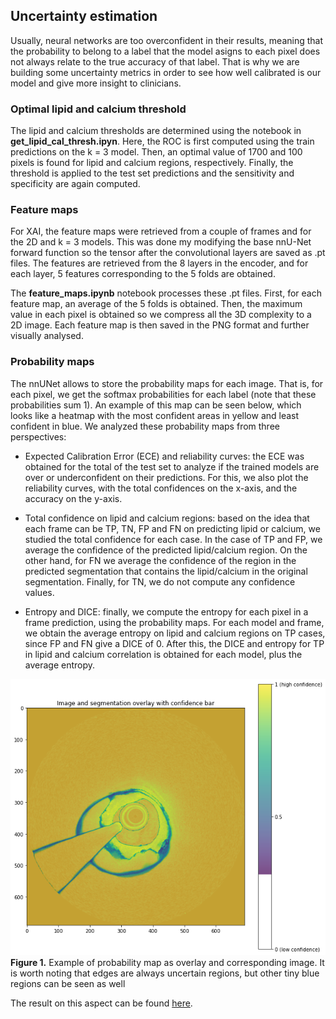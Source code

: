 ## Uncertainty estimation

Usually, neural networks are too overconfident in their results, meaning that the probability to belong to a label that the model asigns to each pixel does not always relate to the true accuracy of that label. That is why we are building some uncertainty metrics in order to see how well calibrated is our model and give more insight to clinicians. 

### Optimal lipid and calcium threshold

The lipid and calcium thresholds are determined using the notebook in **get_lipid_cal_thresh.ipyn**. Here, the ROC is first computed using the train predictions on the k = 3 model. Then, an optimal value of 1700 and 100 pixels is found for lipid and calcium regions, respectively. Finally, the threshold is applied to the test set predictions and the sensitivity and specificity are again computed.

### Feature maps

For XAI, the feature maps were retrieved from a couple of frames and for the 2D and k = 3 models. This was done my modifying the base nnU-Net forward function so the tensor after the convolutional layers are saved as .pt files. The features are retrieved from the 8 layers in the encoder, and for each layer, 5 features corresponding to the 5 folds are obtained.

The **feature_maps.ipynb** notebook processes these .pt files. First, for each feature map, an average of the 5 folds is obtained. Then, the maximum value in each pixel is obtained so we compress all the 3D complexity to a 2D image. Each feature map is then saved in the PNG format and further visually analysed.

### Probability maps

The nnUNet allows to store the probability maps for each image. That is, for each pixel, we get the softmax probabilities for each label (note that these probabilities sum 1). An example of this map can be seen below, which looks like a heatmap with the most confident areas in yellow and least confident in blue. We analyzed these probability maps from three perspectives:

- Expected Calibration Error (ECE) and reliability curves: the ECE was obtained for the total of the test set to analyze if the trained models are over or underconfident on their predictions. For this, we also plot the reliability curves, with the total confidences on the x-axis, and the accuracy on the y-axis.

- Total confidence on lipid and calcium regions: based on the idea that each frame can be TP, TN, FP and FN on predicting lipid or calcium, we studied the total confidence for each case. In the case of TP and FP, we average the confidence of the predicted lipid/calcium region. On the other hand, for FN we average the confidence of the region in the predicted segmentation that contains the lipid/calcium in the original segmentation. Finally, for TN, we do not compute any confidence values.

- Entropy and DICE: finally, we compute the entropy for each pixel in a frame prediction, using the probability maps. For each model and frame, we obtain the average entropy on lipid and calcium regions on TP cases, since FP and FN give a DICE of 0. After this, the DICE and entropy for TP in lipid and calcium correlation is obtained for each model, plus the average entropy. 

<!-- ![Figure 1. Example of probability map as overlay and corresponding image. It is worth noting that edges are always uncertain regions, but other tiny blue regions can be seen as well](/assets/prob_map.png) -->

<p>
    <img src="/assets/prob_map.png" alt>
    <span style="font-style: normal;">
        <strong>Figure 1.</strong> Example of probability map as overlay and corresponding image. It is worth noting that edges are always uncertain regions, but other tiny blue regions can be seen as well
    </span>
</p>

The result on this aspect can be found [here](/info-files/uncertainty/).